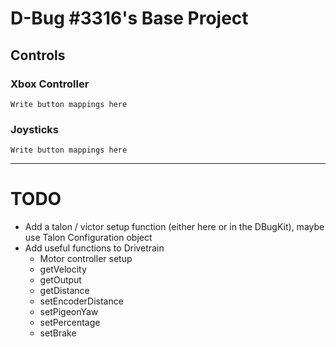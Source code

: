 # D-Bug #3316's Base Project

## Controls
### Xbox Controller
```Write button mappings here```

### Joysticks
```Write button mappings here```

---

# TODO

* Add a talon / victor setup function (either here or in the DBugKit), maybe use Talon Configuration object
* Add useful functions to Drivetrain
    * Motor controller setup
    * getVelocity
    * getOutput
    * getDistance
    * setEncoderDistance
    * setPigeonYaw
    * setPercentage
    * setBrake
